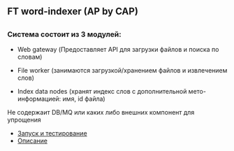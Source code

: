 ## FT word-indexer (AP by CAP)

##

### Система состоит из 3 модулей:

* Web gateway (Предоставляет API для загрузки файлов и поиска по словам)

* File worker (занимаются загрузкой/хранением файлов и извлечением слов)

* Index data nodes (хранят индекс слов с дополнительной мето-информацией: имя, id файла)

Не содержаит DB/MQ или каких либо внешних компонент для упрощения

* [Запуск и тестирование](doc/installation.md)
* [Описание](doc/description.md)
